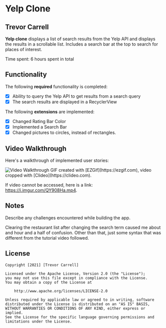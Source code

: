 # Yelp Clone 

## Trevor Carrell

**Yelp clone** displays a list of search results from the Yelp API and displays the results in a scrollable list. Includes a search bar at the top to search for
places of interest.

Time spent: 6 hours spent in total

## Functionality 

The following **required** functionality is completed:

* [X] Ability to query the Yelp API to get results from a search query
* [X] The search results are displayed in a RecyclerView

The following **extensions** are implemented:

* [X] Changed Rating Bar Color
* [X] Implemented a Search Bar
* [X] Changed pictures to circles, instead of rectangles.

## Video Walkthrough

Here's a walkthrough of implemented user stories:

<img src='https://i.imgur.com/QY908Ha.mp4' title='Video Walkthrough' width='' alt='Video Walkthrough' />
GIF created with [EZGif](https://ezgif.com), video cropped with [Clideo](https://clideo.com).

If video cannot be accessed, here is a link: https://i.imgur.com/QY908Ha.mp4.

## Notes

Describe any challenges encountered while building the app.

Clearing the restaurant list after changing the search term caused me about and hour and a half of confusion. Other than that, just some syntax that
was different from the tutorial video followed.

## License

    Copyright [2021] [Trevor Carrell]

    Licensed under the Apache License, Version 2.0 (the "License");
    you may not use this file except in compliance with the License.
    You may obtain a copy of the License at

        http://www.apache.org/licenses/LICENSE-2.0

    Unless required by applicable law or agreed to in writing, software
    distributed under the License is distributed on an "AS IS" BASIS,
    WITHOUT WARRANTIES OR CONDITIONS OF ANY KIND, either express or implied.
    See the License for the specific language governing permissions and
    limitations under the License.
